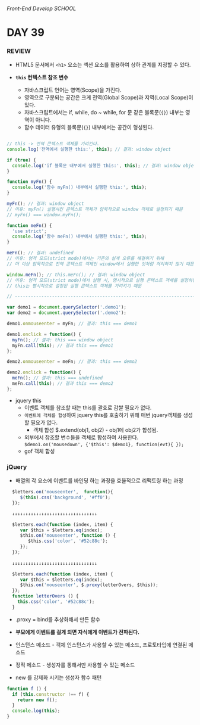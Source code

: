 ###### Front-End Develop SCHOOL

# DAY 39

### REVIEW

* HTML5 문서에서 `<h1>` 요소는 섹션 요소를 활용하여 상하 관계를 지정할 수 있다.

* **`this` 컨텍스트 참조 변수**
  * 자바스크립트 언어는 영역(Scope)을 가진다.
  * 영역으로 구분되는 공간은 크게 전역(Global Scope)과 지역(Local Scope)이 있다.
  * 자바스크립트에서는 if, while, do ~ while, for 문 같은 블록문(`{}`) 내부는 영역이 아니다.
  * 함수 데이터 유형의 블록문(`{}`) 내부에서는 공간이 형성된다.

```js

// this -> 전역 콘텍스트 객체를 가리킨다.
console.log('전역에서 실행한 this:', this); // 결과: window object

if (true) {
  console.log('if 블록문 내부에서 실행한 this:', this); // 결과: window object
}

function myFn() {
  console.log('함수 myFn() 내부에서 실행한 this:', this);
}

myFn(); // 결과: window object
// 이유: myFn() 실행시킨 콘텍스트 객체가 암묵적으로 window 객체로 설정되기 때문
// myFn() === window.myFn();

function meFn() {
  'use strict';
  console.log('함수 meFn() 내부에서 실행한 this:', this);
}

meFn(); // 결과: undefined
// 이유: 엄격 모드(strict mode)에서는 기존의 설계 오류를 해결하기 위해
// 더 이상 암묵적으로 전역 콘텍스트 객체인 window에서 실행한 것처럼 처리하지 않기 때문

window.meFn(); // this.meFn(); // 결과: window object
// 이유: 엄격 모드(strict mode)에서 실행 시, 명시적으로 실행 콘텍스트 객체를 설정하면
// this는 명시적으로 설정된 실행 콘텍스트 객체를 가리키기 때문

// ----------------------------------------------------------------------

var demo1 = document.querySelector('.demo1');
var demo2 = document.querySelector('.demo2');

demo1.onmouseenter = myFn; // 결과: this === demo1

demo1.onclick = function() {
  myFn(); // 결과: this === window object
  myFn.call(this); // 결과 this === demo1
};

demo2.onmouseenter = meFn; // 결과: this === demo2

demo2.onclick = function() {
  meFn(); // 결과: this === undefined
  meFn.call(this); // 결과 this === demo2
};

```
* jquery this
  * 이벤트 객체를 참조할 때는 this를 괄호로 감쌀 필요가 없다.
  * `이벤트에 객체를 합성`하여 jquery this를 호출하기 위해 매번 jquery객체를 생성할 필요가 없다.
    * 객체 합성 $.extend(obj1, obj2) - obj1에 obj2가 합성됨.
  * 외부에서 참조할 변수들을 객체로 합성하여 사용한다.
  `$demo1.on('mousedown', {'$this': $demo1}, function(evt){ });`
  * gof 객체 합성


### jQuery

* 배열의 각 요소에 이벤트를 바인딩 하는 과정을 효율적으로 리팩토링 하는 과정

```js
  $letters.on('mouseenter',  function(){
     $(this).css('background', '#ff0');
  });

  ↓↓↓↓↓↓↓↓↓↓↓↓↓↓↓↓↓↓↓↓↓↓↓↓↓↓↓↓↓↓↓↓

  $letters.each(function (index, item) {
     var $this = $letters.eq(index);
     $this.on('mouseenter', function () {
        $this.css('color', '#52c88c');
     });
  });
  
  ↓↓↓↓↓↓↓↓↓↓↓↓↓↓↓↓↓↓↓↓↓↓↓↓↓↓↓↓↓↓↓↓

  $letters.each(function (index, item) {
     var $this = $letters.eq(index);
     $this.on('mouseenter', $.proxy(letterOvers, $this)); 
  });
  function letterOvers () {
    this.css('color', '#52c88c');
  }

```
* .proxy =  bind를 추상화해서 만든 함수


* **부모에게 이벤트를 걸게 되면 자식에게 이벤트가 전파된다.**

* 인스턴스 메소드 - 객체 인스턴스가 사용할 수 있는 메소드, 프로토타입에 연결된 메소드
* 정적 메소드 - 생성자를 통해서만 사용할 수 있는 메소드

* new 를 강제화 시키는 생성자 함수 패턴
```js
function f () {
  if (this.constructor !== f) {
    return new f();
  }
  console.log(this);
}
```

